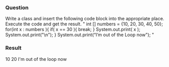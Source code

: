 <h3>Question</h3>

Write a class and insert the following code block into the appropriate place. Execute the code and get the result.
"
      int [] numbers = {10, 20, 30, 40, 50};
      for(int x : numbers ){
         if( x == 30 ){
	    break;
         }
         System.out.print( x );
         System.out.print("\n");
      }
          System.out.print(“I’m  out of the Loop now");		"


<h3>Result</h3>


10
20
I'm out of the loop now


